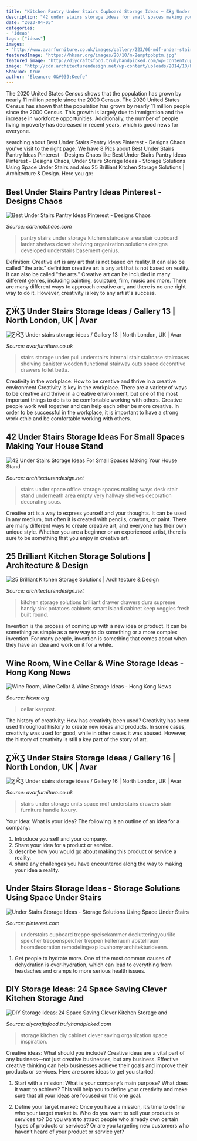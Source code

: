 ```yaml
---
title: "Kitchen Pantry Under Stairs Cupboard Storage Ideas ~ Ƹӝʒ Under Stairs Storage Ideas / Gallery 16"
description: "42 under stairs storage ideas for small spaces making your house stand"
date: "2023-04-05"
categories:
- "ideas"
tags: ["ideas"]
images:
- "http://www.avarfurniture.co.uk/images/gallery/223/06-mdf-under-stairs-units.jpg"
featuredImage: "https://hksar.org/images/20/10/m-2enptppbptm.jpg"
featured_image: "http://diycraftsfood.trulyhandpicked.com/wp-content/uploads/2016/06/DIY-Kitchen-storage_jk.jpg"
image: "http://cdn.architecturendesign.net/wp-content/uploads/2014/10/home-office-under-stairs-storage9.jpg"
ShowToc: true
author: "Eleanore O&#039;Keefe"
---
```



The 2020 United States Census shows that the population has grown by nearly 11 million people since the 2000 Census.
The 2020 United States Census has shown that the population has grown by nearly 11 million people since the 2000 Census. This growth is largely due to immigration and the increase in workforce opportunities. Additionally, the number of people living in poverty has decreased in recent years, which is good news for everyone.

	

		
searching about Best Under Stairs Pantry Ideas Pinterest - Designs Chaos you've visit to the right page. We have 8 Pics about Best Under Stairs Pantry Ideas Pinterest - Designs Chaos like Best Under Stairs Pantry Ideas Pinterest - Designs Chaos, Under Stairs Storage Ideas - Storage Solutions Using Space Under Stairs and also 25 Brilliant Kitchen Storage Solutions | Architecture &amp; Design. Here you go:
		
    
## Best Under Stairs Pantry Ideas Pinterest - Designs Chaos

<img loading=lazy src="https://cdn.carenotchaos.com/wp-content/uploads/best-under-stairs-pantry-ideas-pinterest_59831.jpg" onerror="this.onerror=null;this.src='https://tse2.mm.bing.net/th?id=OIP.noawQPUKOpKM58cacZV_UQHaLH&amp;pid=15.1';" alt="Best Under Stairs Pantry Ideas Pinterest - Designs Chaos">

_Source: carenotchaos.com_

>pantry stairs under storage kitchen staircase area stair cupboard larder shelves closet shelving organization solutions designs developed understairs basement genius. 

	

Definition: Creative art is any art that is not based on reality. It can also be called "the arts."
definition creative art is any art that is not based on reality. It can also be called "the arts." Creative art can be included in many different genres, including painting, sculpture, film, music and more. There are many different ways to approach creative art, and there is no one right way to do it. However, creativity is key to any artist's success.

    
## ƸӜƷ Under Stairs Storage Ideas / Gallery 13 | North London, UK | Avar

<img loading=lazy src="http://www.avarfurniture.co.uk/images/gallery/220/06-3-pull-outs-for-storage-under-stairs.jpg" onerror="this.onerror=null;this.src='https://tse4.mm.bing.net/th?id=OIP.2zJHNHDbQQsZ0mo2vMAhXQHaLH&amp;pid=15.1';" alt="ƸӜƷ Under stairs storage ideas / Gallery 13 | North London, UK | Avar">

_Source: avarfurniture.co.uk_

>stairs storage under pull understairs internal stair staircase staircases shelving banister wooden functional stairway outs space decorative drawers toilet betta. 

	

Creativity in the workplace: How to be creative and thrive in a creative environment
Creativity is key in the workplace. There are a variety of ways to be creative and thrive in a creative environment, but one of the most important things to do is to be comfortable working with others. Creative people work well together and can help each other be more creative. In order to be successful in the workplace, it is important to have a strong work ethic and be comfortable working with others.

    
## 42 Under Stairs Storage Ideas For Small Spaces Making Your House Stand

<img loading=lazy src="http://cdn.architecturendesign.net/wp-content/uploads/2014/10/home-office-under-stairs-storage9.jpg" onerror="this.onerror=null;this.src='https://tse2.mm.bing.net/th?id=OIP.TUBP2qcSNmuOQH2U_gC3OgHaFM&amp;pid=15.1';" alt="42 Under Stairs Storage Ideas For Small Spaces Making Your House Stand">

_Source: architecturendesign.net_

>stairs under space office storage spaces making ways desk stair stand underneath area empty very hallway shelves decoration decorating sous. 

	

Creative art is a way to express yourself and your thoughts. It can be used in any medium, but often it is created with pencils, crayons, or paint. There are many different ways to create creative art, and everyone has their own unique style. Whether you are a beginner or an experienced artist, there is sure to be something that you enjoy in creative art.

    
## 25 Brilliant Kitchen Storage Solutions | Architecture &amp; Design

<img loading=lazy src="http://cdn.architecturendesign.net/wp-content/uploads/2014/09/21-Dura-Supreme-Kitchen-Spice-Drawer.jpg" onerror="this.onerror=null;this.src='https://tse2.mm.bing.net/th?id=OIP.hydebwFMqj_C4EQi3HUoQQHaJ3&amp;pid=15.1';" alt="25 Brilliant Kitchen Storage Solutions | Architecture &amp; Design">

_Source: architecturendesign.net_

>kitchen storage solutions brilliant drawer drawers dura supreme handy sink potatoes cabinets smart island cabinet keep veggies fresh built round. 

	

Invention is the process of coming up with a new idea or product. It can be something as simple as a new way to do something or a more complex invention. For many people, invention is something that comes about when they have an idea and work on it for a while.

    
## Wine Room, Wine Cellar &amp; Wine Storage Ideas - Hong Kong News

<img loading=lazy src="https://hksar.org/images/20/10/m-2enptppbptm.jpg" onerror="this.onerror=null;this.src='https://tse2.mm.bing.net/th?id=OIP.zhf94Jr5ud-TWxu3lqASqgHaK-&amp;pid=15.1';" alt="Wine Room, Wine Cellar &amp; Wine Storage Ideas - Hong Kong News">

_Source: hksar.org_

>cellar kazpost. 

	

The history of creativity: How has creativity been used?
Creativity has been used throughout history to create new ideas and products. In some cases, creativity was used for good, while in other cases it was abused. However, the history of creativity is still a key part of the story of art.

    
## ƸӜƷ Under Stairs Storage Ideas / Gallery 16 | North London, UK | Avar

<img loading=lazy src="http://www.avarfurniture.co.uk/images/gallery/223/06-mdf-under-stairs-units.jpg" onerror="this.onerror=null;this.src='https://tse2.mm.bing.net/th?id=OIP.T1IN2hs2855csxa054A0awHaLH&amp;pid=15.1';" alt="ƸӜƷ Under stairs storage ideas / Gallery 16 | North London, UK | Avar">

_Source: avarfurniture.co.uk_

>stairs under storage units space mdf understairs drawers stair furniture handle luxury. 

	

Your Idea: What is your idea?
The following is an outline of an idea for a company:
1. Introduce yourself and your company.
2. Share your idea for a product or service.
3. describe how you would go about making this product or service a reality.
4. share any challenges you have encountered along the way to making your idea a reality.

    
## Under Stairs Storage Ideas - Storage Solutions Using Space Under Stairs

<img loading=lazy src="https://i.pinimg.com/736x/0b/c3/5d/0bc35d90fb12911374435c768b190cfb.jpg" onerror="this.onerror=null;this.src='https://tse2.mm.bing.net/th?id=OIP.eniFfhBwwg_JNTM-jF1HjQHaLH&amp;pid=15.1';" alt="Under Stairs Storage Ideas - Storage Solutions Using Space Under Stairs">

_Source: pinterest.com_

>understairs cupboard treppe speisekammer declutteringyourlife speicher treppenspeicher treppen kellerraum abstellraum hoomdecoration remodelingexp lovahomy architekturideenn. 

	

1. Get people to hydrate more. One of the most common causes of dehydration is over-hydration, which can lead to everything from headaches and cramps to more serious health issues.

    
## DIY Storage Ideas: 24 Space Saving Clever Kitchen Storage And

<img loading=lazy src="http://diycraftsfood.trulyhandpicked.com/wp-content/uploads/2016/06/DIY-Kitchen-storage_jk.jpg" onerror="this.onerror=null;this.src='https://tse1.mm.bing.net/th?id=OIP.NMY3WSUDkvK3XCFXNcHrKgHaLH&amp;pid=15.1';" alt="DIY Storage Ideas: 24 Space Saving Clever Kitchen Storage and">

_Source: diycraftsfood.trulyhandpicked.com_

>storage kitchen diy cabinet clever saving organization space inspiration. 

	

Creative ideas: What should you include?
Creative ideas are a vital part of any business—not just creative businesses, but any business. Effective creative thinking can help businesses achieve their goals and improve their products or services. Here are some ideas to get you started:
1. Start with a mission: What is your company’s main purpose? What does it want to achieve? This will help you to define your creativity and make sure that all your ideas are focused on this one goal.

2. Define your target market: Once you have a mission, it’s time to define who your target market is. Who do you want to sell your products or services to? Do you want to attract people who already own certain types of products or services? Or are you targeting new customers who haven’t heard of your product or service yet?

